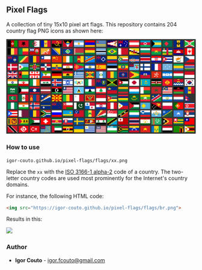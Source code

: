 ## Pixel Flags

A collection of tiny 15x10 pixel art flags. This repository contains 204 country flag PNG icons as shown here:

![](https://github.com/igor-couto/images/blob/main/pixel-flags/preview.png)

### How to use
```
igor-couto.github.io/pixel-flags/flags/xx.png
```
Replace the `xx` with the [ISO 3166-1 alpha-2](https://en.wikipedia.org/wiki/ISO_3166-1_alpha-2) code of a country.
The two-letter country codes are used most prominently for the Internet's country domains.

For instance, the following HTML code: 

```html
<img src="https://igor-couto.github.io/pixel-flags/flags/br.png">
```

Results in this:

![](https://igor-couto.github.io/pixel-flags/flags/br.png)

### Author

- **Igor Couto** - [igor.fcouto@gmail.com](mailto:igor.fcouto@gmail.com)
